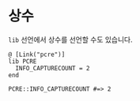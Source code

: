 # 상수

`lib` 선언에서 상수를 선언할 수도 있습니다.

```crystal
@ [Link("pcre")]
lib PCRE
  INFO_CAPTURECOUNT = 2
end

PCRE::INFO_CAPTURECOUNT #=> 2
```
